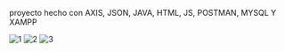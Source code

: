 proyecto hecho con AXIS, JSON, JAVA, HTML, JS, POSTMAN, MYSQL Y XAMPP

![1](https://github.com/user-attachments/assets/f88c8e04-e122-42e4-98ad-c39f457b18a9)
![2](https://github.com/user-attachments/assets/d57b3769-2946-4d9c-80e3-ee51cdacaab6)
![3](https://github.com/user-attachments/assets/828a90b0-c971-4d9d-9ed9-60160e39042b)
